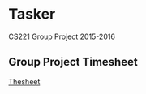 # Tasker
CS221 Group Project 2015-2016

## Group Project Timesheet
[Thesheet](https://docs.google.com/spreadsheets/d/1-05ma5SBgeXg_vTEwt_cza4XkqZhZjZBmsp5UXIG7LM/edit#gid=0)
